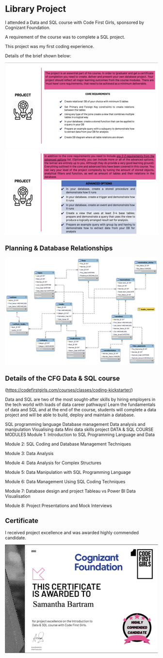 # Library Project

I attended a Data and SQL course with Code First Girls, sponsored by Cognizant Foundation. 

A requirement of the course was to complete a SQL project. 

This project was my first coding experience.

Details of the brief shown below:

![project brief](./Planning/Brief/brief%20page%201.png)
![project brief](./Planning/Brief/brief%20page%202.png)

## Planning & Database Relationships

![DB diagram](./Planning/Bartram%20Library%20ER%20Diagram.png)

## Details of the CFG Data & SQL course

(https://codefirstgirls.com/courses/classes/coding-kickstarter/)

Data and SQL are two of the most sought-after skills by hiring employers in the tech world with loads of data career pathways! Learn the fundamentals of data and SQL and at the end of the course, students will complete a data project and will be able to build, deploy and maintain a database.

SQL programming language
Database management
Data analysis and manipulation
Visualising data
Mini data skills project
DATA & SQL COURSE MODULES
Module 1: Introduction to SQL Programming Language and Data

Module 2: SQL Coding and Database Management Techniques

Module 3: Data Analysis

Module 4: Data Analysis for Complex Structures

Module 5: Data Manipulation with SQL Programming Language

Module 6: Data Management Using SQL Coding Techniques

Module 7: Database design and project Tableau vs Power BI Data Visualisation

Module 8: Project Presentations and Mock Interviews


## Certificate

I received project excellence and was awarded highly commended candidate.

![certificate](./Planning/Bartram%20CFG%20certificate%20SQL.png)